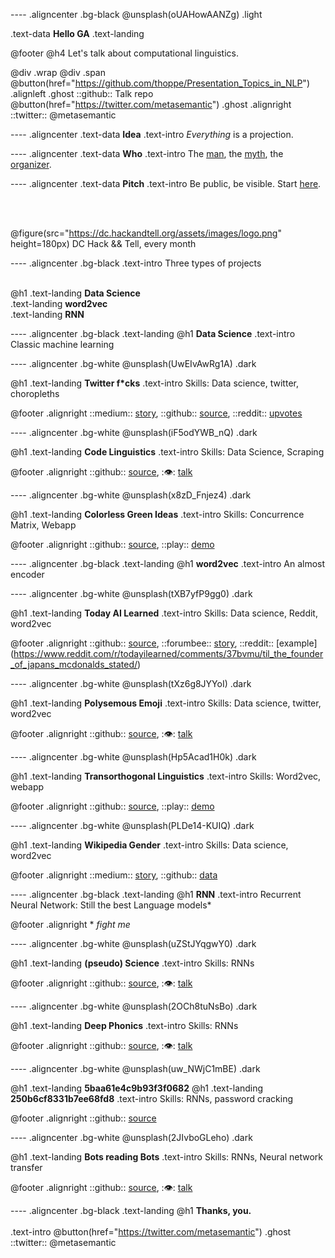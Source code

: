 ---- .aligncenter .bg-black
@unsplash(oUAHowAANZg) .light


.text-data **Hello GA**
.text-landing

@footer
 @h4 Let's talk about computational linguistics.
 
 @div .wrap @div .span
  @button(href="https://github.com/thoppe/Presentation_Topics_in_NLP") .alignleft .ghost
   ::github:: Talk repo
  @button(href="https://twitter.com/metasemantic") .ghost .alignright
   ::twitter:: @metasemantic

---- .aligncenter 
.text-data **Idea**
.text-intro _Everything_ is a projection.

---- .aligncenter 
.text-data **Who**
.text-intro The [man](http://thoppe.github.io/), the [myth](https://en.wikipedia.org/wiki/Impostor_syndrome), the [organizer](https://www.meetup.com/DC-Hack-and-Tell/).

---- .aligncenter 
.text-data **Pitch**
.text-intro Be public, be visible. Start [here](https://dc.hackandtell.org/).

<br><br>

@figure(src="https://dc.hackandtell.org/assets/images/logo.png" height=180px) DC Hack && Tell, every month

---- .aligncenter .bg-black
.text-intro Three types of projects
<br><br>

@h1
	.text-landing **Data Science**
	<br>
	.text-landing **word2vec**
	<br>
	.text-landing **RNN** 

---- .aligncenter .bg-black
.text-landing @h1 **Data Science**
.text-intro Classic machine learning


---- .aligncenter .bg-white
@unsplash(UwEIvAwRg1A) .dark


@h1 .text-landing **Twitter f*cks**
.text-intro Skills: Data science, twitter, choropleths

@footer
	.alignright ::medium:: [story](https://hackernoon.com/washington-d-c-gives-no-fucks-be51aa152fe), ::github:: [source](https://github.com/thoppe/twitterf_cks/), ::reddit:: [upvotes](https://www.reddit.com/r/dataisbeautiful/comments/6rosek/fuuuuck_orthographic_repetition_on_twitter_oc/)


---- .aligncenter .bg-white
@unsplash(iF5odYWB_nQ) .dark

@h1 .text-landing **Code Linguistics**
.text-intro Skills: Data Science, Scraping

@footer
	.alignright ::github:: [source](https://github.com/thoppe/code-linguistics), ::eye:: [talk](http://thoppe.github.io/code-linguistics/HnC_presentation.html#/)

---- .aligncenter  .bg-white
@unsplash(x8zD_Fnjez4) .dark

@h1 .text-landing **Colorless Green Ideas**
.text-intro Skills: Concurrence Matrix, Webapp

@footer
	.alignright ::github:: [source](https://github.com/thoppe/Colorless-Green-Ideas), ::play:: [demo](https://flask-colorless.herokuapp.com/)

---- .aligncenter .bg-black
.text-landing @h1 **word2vec**
.text-intro An almost encoder

---- .aligncenter .bg-white
@unsplash(tXB7yfP9gg0) .dark

@h1 .text-landing **Today AI Learned**
.text-intro Skills: Data science, Reddit, word2vec

@footer
	.alignright ::github:: [source](https://github.com/thoppe/today-AI-learned), ::forumbee:: [story](https://www.buzzfeednews.com/article/hamzashaban/today-ai-learned#.vb7XmQbMD),  ::reddit:: [example] (https://www.reddit.com/r/todayilearned/comments/37bvmu/til_the_founder_of_japans_mcdonalds_stated/) 


---- .aligncenter .bg-white
@unsplash(tXz6g8JYYoI) .dark

@h1 .text-landing **Polysemous Emoji**
.text-intro Skills: Data science, twitter, word2vec

@footer
	.alignright ::github:: [source](https://github.com/thoppe/polysemous-emoji), ::eye:: [talk](http://thoppe.github.io/polysemous-emoji/HnT_pres.html#/)


---- .aligncenter .bg-white
@unsplash(Hp5Acad1H0k) .dark

@h1 .text-landing **Transorthogonal Linguistics**
.text-intro Skills: Word2vec, webapp

@footer
	.alignright ::github:: [source](https://github.com/thoppe/transorthogonal-linguistics), ::play:: [demo](https://transorthogonal-linguistics.herokuapp.com/)


---- .aligncenter .bg-white
@unsplash(PLDe14-KUIQ) .dark

@h1 .text-landing **Wikipedia Gender**
.text-intro Skills: Data science, word2vec

@footer
	.alignright ::medium:: [story](https://medium.com/athena-talks/what-does-wikipedia-think-of-your-gender-384ce33a870c), ::github:: [data](https://gist.github.com/thoppe/e9d5ba72fcfc3089a0ca223acc6a09cd)


---- .aligncenter .bg-black
.text-landing @h1 **RNN**
.text-intro Recurrent Neural Network: Still the best Language models*

@footer
	.alignright * _fight me_

---- .aligncenter .bg-white
@unsplash(uZStJYqgwY0) .dark

@h1 .text-landing **(pseudo) Science**
.text-intro Skills: RNNs

@footer
	.alignright ::github:: [source](https://github.com/thoppe/RNN_science_titles), ::eye:: [talk](http://thoppe.github.io/RNN_science_titles/HnT_RNN_arXiv.html#/)

---- .aligncenter .bg-white
@unsplash(2OCh8tuNsBo) .dark

@h1 .text-landing **Deep Phonics**
.text-intro Skills: RNNs

@footer
	.alignright ::github:: [source](https://github.com/thoppe/deep-phonics), ::eye:: [talk](http://thoppe.github.io/deep-phonics/HnT_pres.html#/)


---- .aligncenter .bg-white
@unsplash(uw_NWjC1mBE) .dark

@h1 .text-landing **5baa61e4c9b93f3f0682**
@h1 .text-landing **250b6cf8331b7ee68fd8**
.text-intro Skills: RNNs, password cracking

@footer
	.alignright ::github:: [source](https://github.com/thoppe/5baa61e4c9b93f3f0682250b6cf8331b7ee68fd8)


---- .aligncenter .bg-white
@unsplash(2JIvboGLeho) .dark

@h1 .text-landing **Bots reading Bots**
.text-intro Skills: RNNs, Neural network transfer

@footer
	.alignright ::github:: [source](https://thoppe.github.io/bots-reading-bots/HnT_pres.html), ::eye:: [talk](https://thoppe.github.io/bots-reading-bots/HnT_pres.html#/)


---- .aligncenter .bg-black
.text-landing @h1 **Thanks, you.**
<br><br>
.text-intro  @button(href="https://twitter.com/metasemantic") .ghost ::twitter:: @metasemantic




